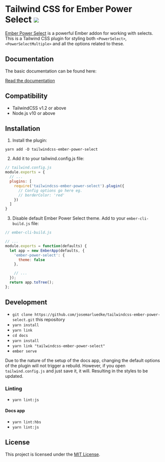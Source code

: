 # Tailwind CSS for Ember Power Select ![](https://github.com/josemarluedke/tailwindcss-ember-power-select/workflows/CI/badge.svg)

[Ember Power Select](https://github.com/cibernox/ember-power-select) is a
powerful Ember addon for working with selects. This is a Tailwind CSS plugin
for styling both `<PowerSelect>`, `<PowerSelectMultiple>` and all the
options related to these.

## Documentation

The basic documentation can be found here:

[Read the documentation](https://josemarluedke.github.io/tailwindcss-ember-power-select/)

## Compatibility

* TailwindCSS v1.2 or above
* Node.js v10 or above

## Installation

1. Install the plugin:

```
yarn add -D tailwindcss-ember-power-select
```

2. Add it to your tailwind.config.js file:

```js
// tailwind.config.js
module.exports = {
  // ...
  plugins: [
    require('tailwindcss-ember-power-select').plugin({
      // Config options go here eg.
      // borderColor: 'red'
    })
  ]
}
```

3. Disable default Ember Power Select theme. Add to your `ember-cli-build.js` file:

```js
// ember-cli-build.js

// ...
module.exports = function(defaults) {
  let app = new EmberApp(defaults, {
    'ember-power-select': {
      theme: false
    },

    // ...
  });
  return app.toTree();
};
```

## Development

* `git clone https://github.com/josemarluedke/tailwindcss-ember-power-select.git` this repository
* `yarn install`
* `yarn link`
* `cd docs`
* `yarn install`
* `yarn link "tailwindcss-ember-power-select"`
* `ember serve`

Due to the nature of the setup of the docs app, changing the default options of the plugin will
not trigger a rebuild. However, if you open `tailwind.config.js` and just save
it, it will. Resulting in the styles to be updated.

### Linting

* `yarn lint:js`

#### Docs app

* `yarn lint:hbs`
* `yarn lint:js`

## License

This project is licensed under the [MIT License](LICENSE.md).
